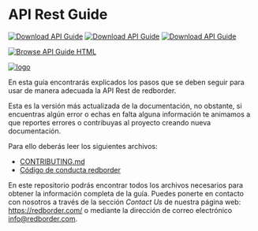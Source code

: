 # API Rest Guide

[![Download API Guide](https://img.shields.io/badge/PDF--EN-REST--API--v3.1.76--0-blue.svg)](https://github.com/redBorder/doc-api/releases/download/3.1.76-0/redborder_REST-3.1.76-API_Guide-en-US.pdf)
[![Download API Guide](https://img.shields.io/badge/HTML.tgz--EN-REST--API--v3.1.76--0-blue.svg)](https://github.com/redBorder/doc-api/releases/download/3.1.76-0/redborder_REST-3.1.76-API_Guide-en-US.tgz)
[![Download API Guide](https://img.shields.io/badge/HTML.zip--EN-REST--API--v3.1.76--0-blue.svg)](https://github.com/redBorder/doc-api/releases/download/3.1.76-0/redborder_REST-3.1.76-API_Guide-en-US.zip)

[![Browse API Guide HTML](https://img.shields.io/badge/browse--EN-API--v3.1.76--0-blue.svg)](https://redborder.github.io/doc-api)


[![logo](https://redborder.com/media/download/553)](https://redborder.com/trial)

En esta guía encontrarás explicados los pasos que se deben seguir para usar de manera adecuada la API Rest de redborder.

Esta es la versión más actualizada de la documentación, no obstante, si encuentras algún error o
echas en falta alguna información te animamos a que reportes errores o contribuyas al proyecto creando nueva documentación.

Para ello deberás leer los siguientes archivos:

+ [CONTRIBUTING.md](CONTRIBUTING.md)
+ [Código de conducta redborder](codigo_conducta.md)

En este repositorio podrás encontrar todos los archivos necesarios para obtener la información completa de la guía.
Puedes ponerte en contacto con nosotros a través de la sección *Contact Us* de nuestra página web:
https://redborder.com/ o mediante la dirección de correo electrónico info@redborder.com.
